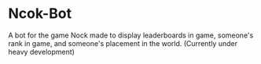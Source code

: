 # Ncok-Bot
A bot for the game Nock made to display leaderboards in game, someone's rank in game, and someone's placement in the world.
(Currently under heavy development)
